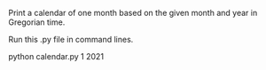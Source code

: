 Print a calendar of one month based on the given month and year in Gregorian time.

Run this .py file in command lines.

python calendar.py 1 2021
